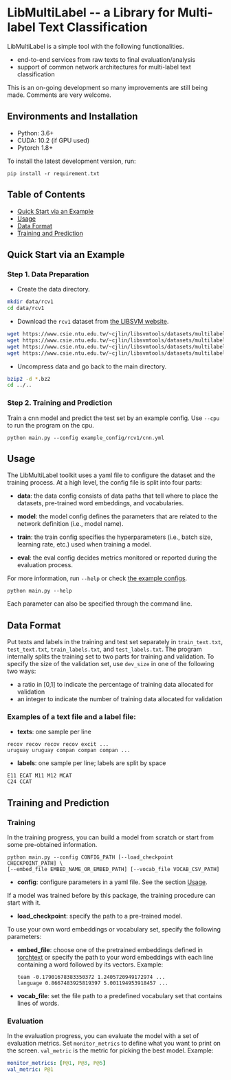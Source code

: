 # LibMultiLabel -- a Library for Multi-label Text Classification

LibMultiLabel is a simple tool with the following functionalities.

- end-to-end services from raw texts to final evaluation/analysis
- support of common network architectures for multi-label text classification

This is an on-going development so many improvements are still being made. Comments are very welcome.

## Environments and Installation
- Python: 3.6+
- CUDA: 10.2 (if GPU used)
- Pytorch 1.8+

To install the latest development version, run:
```
pip install -r requirement.txt
```

## Table of Contents
- [Quick Start via an Example](#Quick-Start-via-an-Example)
- [Usage](#Usage)
- [Data Format](#Data-Format)
- [Training and Prediction](#Training-and-Prediction)

## Quick Start via an Example
### Step 1. Data Preparation
- Create the data directory.
```sh
mkdir data/rcv1
cd data/rcv1
```
- Download the `rcv1` dataset from [the LIBSVM website](https://www.csie.ntu.edu.tw/~cjlin/libsvmtools/datasets/multilabel.html#rcv1v2%20(topics;%20full%20sets)).

```sh
wget https://www.csie.ntu.edu.tw/~cjlin/libsvmtools/datasets/multilabel/train_texts.txt.bz2
wget https://www.csie.ntu.edu.tw/~cjlin/libsvmtools/datasets/multilabel/train_labels.txt.bz2
wget https://www.csie.ntu.edu.tw/~cjlin/libsvmtools/datasets/multilabel/test_texts.txt.bz2
wget https://www.csie.ntu.edu.tw/~cjlin/libsvmtools/datasets/multilabel/test_labels.txt.bz2
```
- Uncompress data and go back to the main directory.
```sh
bzip2 -d *.bz2
cd ../..
```

### Step 2. Training and Prediction
Train a cnn model and predict the test set by  an example config. Use `--cpu` to run the program on the cpu.
```
python main.py --config example_config/rcv1/cnn.yml
```

## Usage
The LibMultiLabel toolkit uses a yaml file to configure the dataset and the training process. At a high level, the config file is split into four parts:

- **data**: the data config consists of data paths that tell where to place the datasets, pre-trained word embeddings, and vocabularies.

- **model**: the model config defines the parameters that are related to the network definition (i.e., model name).

- **train**: the train config specifies the hyperparameters (i.e., batch size, learning rate, etc.) used when training a model.

- **eval**: the eval config decides metrics monitored or reported during the evaluation process.


For more information, run `--help` or check [the example configs](./example_config).
```
python main.py --help
```
Each parameter can also be specified through the command line.

## Data Format

Put texts and labels in the training and test set separately in `train_text.txt`, `test_text.txt`, `train_labels.txt`, and `test_labels.txt`. The program internally splits the training set to two parts for training and validation. To specify the size of the validation set, use `dev_size` in one of the following two ways:
- a ratio in [0,1] to indicate the percentage of training data allocated for validation
- an integer to indicate the number of training data allocated for validation

### Examples of a text file and a label file: 
- **texts**: one sample per line
```
recov recov recov recov excit ...
uruguay uruguay compan compan compan ...
```

- **labels**: one sample per line; labels are split by space
```
E11 ECAT M11 M12 MCAT
C24 CCAT
```

## Training and Prediction
### Training
In the training progress, you can build a model from scratch or start from some pre-obtained information. 
```
python main.py --config CONFIG_PATH [--load_checkpoint CHECKPOINT_PATH] \
[--embed_file EMBED_NAME_OR_EMBED_PATH] [--vocab_file VOCAB_CSV_PATH]
```
- **config**: configure parameters in a yaml file. See the section [Usage](#Usage).

If a model was trained before by this package, the training procedure can start with it.

- **load_checkpoint**: specify the path to a pre-trained model. 

To use your own word embeddings or vocabulary set, specify the following parameters:

- **embed_file**: choose one of the pretrained embeddings defined in [torchtext](https://pytorch.org/text/0.9.0/vocab.html#torchtext.vocab.Vocab.load_vectors) or specify the path to your word embeddings with each line containing a word followed by its vectors. Example:
    ```=
    team -0.17901678383350372 1.2405720949172974 ...
    language 0.8667483925819397 5.001194953918457 ...
    ```
- **vocab_file**: set the file path to a predefined vocabulary set that contains lines of words.


### Evaluation
In the evaluation progress, you can evaluate the model with a set of evaluation metrics. Set `monitor_metrics` to define what you want to print on the screen. `val_metric` is the metric for picking the best model. Example:
```yaml
monitor_metrics: [P@1, P@3, P@5]
val_metric: P@1
```
